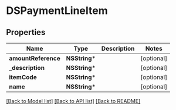 # DSPaymentLineItem

## Properties
Name | Type | Description | Notes
------------ | ------------- | ------------- | -------------
**amountReference** | **NSString*** |  | [optional] 
**_description** | **NSString*** |  | [optional] 
**itemCode** | **NSString*** |  | [optional] 
**name** | **NSString*** |  | [optional] 

[[Back to Model list]](../README.md#documentation-for-models) [[Back to API list]](../README.md#documentation-for-api-endpoints) [[Back to README]](../README.md)



